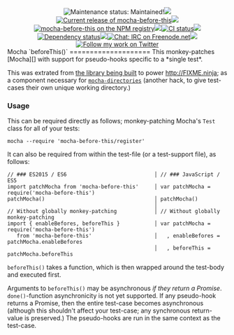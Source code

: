 <div align="center"><img alt='Maintenance status: Maintained!' src="https://img.shields.io/maintenance/yes/2016.svg?style=flat-square"><img src="http://elliottcable.s3.amazonaws.com/p/8x8.png"><a href="https://github.com/ELLIOTTCABLE/mocha-before-this/releases"><img alt='Current release of mocha-before-this' src="https://img.shields.io/npm/v/mocha-before-this.svg?style=flat-square&label=semver"></a><img src="http://elliottcable.s3.amazonaws.com/p/8x8.png"><a target="_blank" href="https://npmjs.com/package/mocha-before-this"><img alt='mocha-before-this on the NPM registry' src="https://img.shields.io/npm/dt/mocha-before-this.svg?style=flat-square&label=downloads"></a><img src="http://elliottcable.s3.amazonaws.com/p/8x8.png"><a target="_blank" href="https://travis-ci.org/ELLIOTTCABLE/mocha-before-this"><img alt='CI status' src="https://img.shields.io/travis/ELLIOTTCABLE/mocha-before-this.svg?style=flat-square&label=tests"></a><img src="http://elliottcable.s3.amazonaws.com/p/8x8.png"><a target="_blank" href="https://gemnasium.com/ELLIOTTCABLE/mocha-before-this"><img alt='Dependency status' src="https://img.shields.io/gemnasium/ELLIOTTCABLE/mocha-before-this.svg?style=flat-square&label=deps"></a><img src="http://elliottcable.s3.amazonaws.com/p/8x8.png"><a target="_blank" href="http://ell.io/IRC"><img alt='Chat: IRC on Freenode.net' src="https://img.shields.io/badge/chat-IRC-blue.svg?style=flat-square"></a><img src="http://elliottcable.s3.amazonaws.com/p/8x8.png"><a target="_blank" href="https://twitter.com/intent/follow?screen_name=ELLIOTTCABLE"><img alt='Follow my work on Twitter' src="https://img.shields.io/twitter/follow/ELLIOTTCABLE.svg?style=flat-square&label=%40ELLIOTTCABLE&color=blue"></a></div>
Mocha `beforeThis()`
====================
This monkey-patches [Mocha][] with support for pseudo-hooks specific to a *single test*.

This was extrated from [the library being built](fn) to power <http://FIXME.ninja>; as a component
necessary for [`mocha-directories`](directories) (another hack, to give test-cases their own unique
working directory.)

   [Mocha]: <http://mochajs.org> "Mocha, the javascript test framework for node.js & the browser"
   [fn]: <http://ell.io/tt$fixme-ninja> "The fixme-ninja library on NPM"
   [directories]: <http://ell.io/tt$mocha-directories> "The `mocha-directories` extension"

### Usage

This can be required directly as follows; monkey-patching Mocha's `Test` class for all of your
tests:

    mocha --require 'mocha-before-this/register'

It can also be required from within the test-file (or a test-support file), as follows:

    // ### ES2015 / ES6                            │ // ### JavaScript / ES5
    import patchMocha from 'mocha-before-this'     │ var patchMocha = require('mocha-before-this')
    patchMocha()                                   │ patchMocha()
                                                   │
    // Without globally monkey-patching            │ // Without globally monkey-patching
    import { enableBefores, beforeThis }           │ var patchMocha = require('mocha-before-this')
       from 'mocha-before-this'                    │   , enableBefores = patchMocha.enableBefores
                                                   │   , beforeThis =    patchMocha.beforeThis

`beforeThis()` takes a function, which is then wrapped around the test-body and executed first.

Arguments to `beforeThis()` may be asynchronous *if they return a Promise*. `done()`-function
asynchronicity is not yet supported. If any pseudo-hook returns a Promise, then the entire test-case
becomes asynchronous (although this shouldn't affect your test-case; any synchronous return-value is
preserved.) The pseudo-hooks are run in the same context as the test-case.

